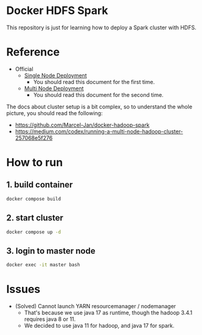 # Docker HDFS Spark
This repository is just for learning how to deploy a Spark cluster with HDFS.

# Reference
* Official
  * [Single Node Deployment](https://hadoop.apache.org/docs/r3.1.2/hadoop-project-dist/hadoop-common/SingleCluster.html)
    * You should read this document for the first time.
  * [Multi Node Deployment](https://hadoop.apache.org/docs/r3.1.2/hadoop-project-dist/hadoop-common/ClusterSetup.html)
    * You should read this document for the second time.

The docs about cluster setup is a bit complex, so to understand the whole picture, you should read the following:
* https://github.com/Marcel-Jan/docker-hadoop-spark
* https://medium.com/codex/running-a-multi-node-hadoop-cluster-257068e5f276

# How to run
## 1. build container
```bash
docker compose build
```

## 2. start cluster
```bash
docker compose up -d
```

## 3. login to master node
```bash
docker exec -it master bash
```

# Issues
* (Solved) Cannot launch YARN resourcemanager / nodemanager
  * That's because we use java 17 as runtime, though the hadoop 3.4.1 requires java 8 or 11.
  * We decided to use java 11 for hadoop, and java 17 for spark.

